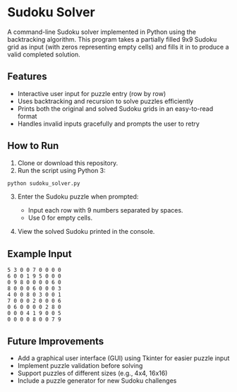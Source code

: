 # Sudoku Solver

A command-line Sudoku solver implemented in Python using the backtracking algorithm. This program takes a partially filled 9x9 Sudoku grid as input (with zeros representing empty cells) and fills it in to produce a valid completed solution.

## Features

* Interactive user input for puzzle entry (row by row)
* Uses backtracking and recursion to solve puzzles efficiently
* Prints both the original and solved Sudoku grids in an easy-to-read format
* Handles invalid inputs gracefully and prompts the user to retry

## How to Run

1. Clone or download this repository.
2. Run the script using Python 3:

```bash
python sudoku_solver.py
```

3. Enter the Sudoku puzzle when prompted:

   * Input each row with 9 numbers separated by spaces.
   * Use 0 for empty cells.
4. View the solved Sudoku printed in the console.

## Example Input

```
5 3 0 0 7 0 0 0 0
6 0 0 1 9 5 0 0 0
0 9 8 0 0 0 0 6 0
8 0 0 0 6 0 0 0 3
4 0 0 8 0 3 0 0 1
7 0 0 0 2 0 0 0 6
0 6 0 0 0 0 2 8 0
0 0 0 4 1 9 0 0 5
0 0 0 0 8 0 0 7 9
```

## Future Improvements

* Add a graphical user interface (GUI) using Tkinter for easier puzzle input
* Implement puzzle validation before solving
* Support puzzles of different sizes (e.g., 4x4, 16x16)
* Include a puzzle generator for new Sudoku challenges



